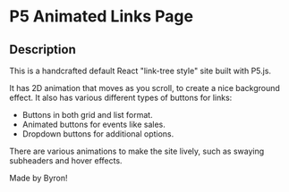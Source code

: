 # P5 Animated Links Page

## Description

This is a handcrafted default React "link-tree style" site built with P5.js.

It has 2D animation that moves as you scroll, to create a nice background effect.
It also has various different types of buttons for links:
- Buttons in both grid and list format.
- Animated buttons for events like sales.
- Dropdown buttons for additional options.

There are various animations to make the site lively, such as swaying subheaders and hover effects.

Made by Byron!
